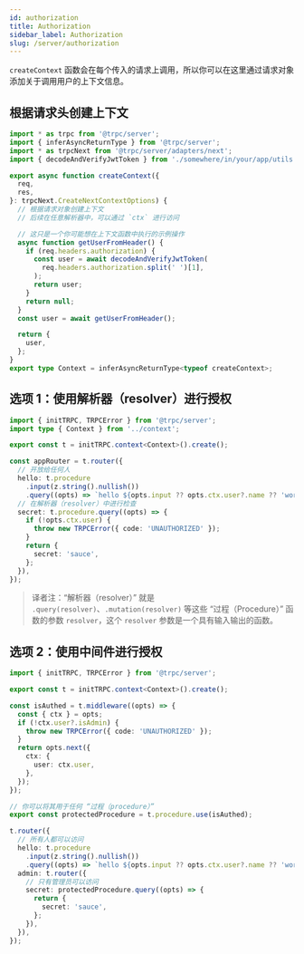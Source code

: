 ```yaml
---
id: authorization
title: Authorization
sidebar_label: Authorization
slug: /server/authorization
---
```


`createContext` 函数会在每个传入的请求上调用，所以你可以在这里通过请求对象添加关于调用用户的上下文信息。

## 根据请求头创建上下文

```ts title='server/context.ts'
import * as trpc from '@trpc/server';
import { inferAsyncReturnType } from '@trpc/server';
import * as trpcNext from '@trpc/server/adapters/next';
import { decodeAndVerifyJwtToken } from './somewhere/in/your/app/utils';

export async function createContext({
  req,
  res,
}: trpcNext.CreateNextContextOptions) {
  // 根据请求对象创建上下文
  // 后续在任意解析器中，可以通过 `ctx` 进行访问

  // 这只是一个你可能想在上下文函数中执行的示例操作
  async function getUserFromHeader() {
    if (req.headers.authorization) {
      const user = await decodeAndVerifyJwtToken(
        req.headers.authorization.split(' ')[1],
      );
      return user;
    }
    return null;
  }
  const user = await getUserFromHeader();

  return {
    user,
  };
}
export type Context = inferAsyncReturnType<typeof createContext>;
```

## 选项 1：使用解析器（resolver）进行授权

```ts title='server/routers/_app.ts'
import { initTRPC, TRPCError } from '@trpc/server';
import type { Context } from '../context';

export const t = initTRPC.context<Context>().create();

const appRouter = t.router({
  // 开放给任何人
  hello: t.procedure
    .input(z.string().nullish())
    .query((opts) => `hello ${opts.input ?? opts.ctx.user?.name ?? 'world'}`),
  // 在解析器（resolver）中进行检查
  secret: t.procedure.query((opts) => {
    if (!opts.ctx.user) {
      throw new TRPCError({ code: 'UNAUTHORIZED' });
    }
    return {
      secret: 'sauce',
    };
  }),
});
```

> 译者注：“解析器（resolver）” 就是 `.query(resolver)`、`.mutation(resolver)` 等这些 “过程（Procedure）” 函数的参数 `resolver`，这个 `resolver` 参数是一个具有输入输出的函数。 

## 选项 2：使用中间件进行授权

```ts title='server/routers/_app.ts'
import { initTRPC, TRPCError } from '@trpc/server';

export const t = initTRPC.context<Context>().create();

const isAuthed = t.middleware((opts) => {
  const { ctx } = opts;
  if (!ctx.user?.isAdmin) {
    throw new TRPCError({ code: 'UNAUTHORIZED' });
  }
  return opts.next({
    ctx: {
      user: ctx.user,
    },
  });
});

// 你可以将其用于任何 “过程（procedure）”
export const protectedProcedure = t.procedure.use(isAuthed);

t.router({
  // 所有人都可以访问
  hello: t.procedure
    .input(z.string().nullish())
    .query((opts) => `hello ${opts.input ?? opts.ctx.user?.name ?? 'world'}`),
  admin: t.router({
    // 只有管理员可以访问
    secret: protectedProcedure.query((opts) => {
      return {
        secret: 'sauce',
      };
    }),
  }),
});
```
